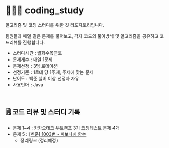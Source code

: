 # 🧑🏻‍💻 coding_study

알고리즘 및 코딩 스터디를 위한 깃 리포지토리입니다.

팀원들과 매일 같은 문제를 풀어보고, 각자 코드의 풀이방식 및 알고리즘을 공유하고 코드리뷰를 진행합니다.

- 스터디시간 : 월화수목금토
- 문제개수 : 매일 1문제
- 문제선정 : 3명 로테이션
- 선정기준 : 1로테 당 1주제, 주제에 맞는 문제
- 난이도 : 백준 실버 이상 선정자 자유
- 사용언어 : Java


 <br/>

## 🗒️ 코드 리뷰 및 스터디 기록
  - 문제 1~4 : 카카오테크 부트캠프 3기 코딩테스트 문제 4개
  - 문제 5 : [\[벡준\] 1003번 - 피보나치 함수](https://www.acmicpc.net/problem/1003)
    - 정리링크 (정리예정)
